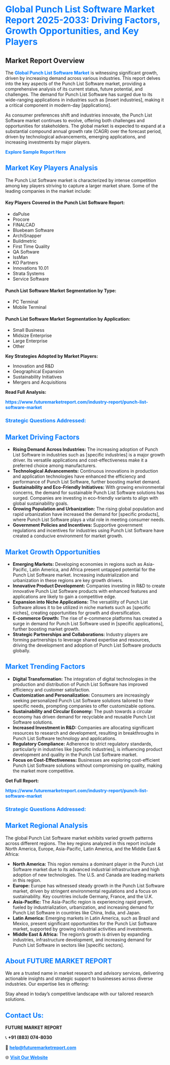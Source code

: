 <h1 style="color: #007BFF;">Global Punch List Software Market Report 2025-2033: Driving Factors, Growth Opportunities, and Key Players</h1>

<section id="overview">
<h2>Market Report Overview</h2>
<p>The <a href="https://www.futuremarketreport.com/industry-report/punch-list-software-market" style="color: #007BFF; text-decoration: none;"><strong>Global Punch List Software Market</strong></a> is witnessing significant growth, driven by increasing demand across various industries. This report delves into the key aspects of the Punch List Software market, providing a comprehensive analysis of its current status, future potential, and challenges. The demand for Punch List Software has surged due to its wide-ranging applications in industries such as [insert industries], making it a critical component in modern-day [applications].</p>
<p>As consumer preferences shift and industries innovate, the Punch List Software market continues to evolve, offering both challenges and opportunities for stakeholders. The global market is expected to expand at a substantial compound annual growth rate (CAGR) over the forecast period, driven by technological advancements, emerging applications, and increasing investments by major players.</p>
</section>

<section id="overview">
<p><a href="https://www.futuremarketreport.com/request-sample/reportId=101240" style="color: #007BFF; text-decoration: none;"><strong>Explore Sample Report Here</strong></a></p>
</section>

<section id="key-players">
<h2 style="color: #007BFF;">Market Key Players Analysis</h2>
<p>The Punch List Software market is characterized by intense competition among key players striving to capture a larger market share. Some of the leading companies in the market include:</p>
<h4>Key Players Covered in the Punch List Software Report:</h4>
<ul><li>daPulse</li><li>Procore</li><li>FINALCAD</li><li>Bluebeam Software</li><li>ArchiSnapper</li><li>Buildmetric</li><li>First Time Quality</li><li>QA Software</li><li>IssMan</li><li>KO Partners</li><li>Innovations 10.01</li><li>Strata Systems</li><li>Service Software</li></ul>
<h4>Punch List Software Market Segmentation by Type:</h4>
<ul><li>PC Terminal</li><li>Mobile Terminal</li></ul>

<h4>Punch List Software Market Segmentation by Application:</h4>
<ul><li>Small Business</li><li>Midsize Enterprise</li><li>Large Enterprise</li><li>Other</li></ul>
<p><strong>Key Strategies Adopted by Market Players:</strong></p>
<ul>
<li>Innovation and R&D</li>
<li>Geographical Expansion</li>
<li>Sustainability Initiatives</li>
<li>Mergers and Acquisitions</li>
</ul>
</section>

<section>
<p><strong>Read Full Analysis: </strong></p><a href="https://www.futuremarketreport.com/industry-report/punch-list-software-market" style="color: #007BFF; text-decoration: none;"><strong>https://www.futuremarketreport.com/industry-report/punch-list-software-market</strong></a>
<h3 style="color: #007BFF;">Strategic Questions Addressed:</h3>
</section>

<section id="driving-factors">
<h2 style="color: #007BFF;">Market Driving Factors</h2>
<ul>
<li><strong>Rising Demand Across Industries:</strong> The increasing adoption of Punch List Software in industries such as [specific industries] is a major growth driver. Its versatile applications and cost-effectiveness make it a preferred choice among manufacturers.</li>
<li><strong>Technological Advancements:</strong> Continuous innovations in production and application technologies have enhanced the efficiency and performance of Punch List Software, further boosting market demand.</li>
<li><strong>Sustainability and Eco-Friendly Initiatives:</strong> With growing environmental concerns, the demand for sustainable Punch List Software solutions has surged. Companies are investing in eco-friendly variants to align with global sustainability goals.</li>
<li><strong>Growing Population and Urbanization:</strong> The rising global population and rapid urbanization have increased the demand for [specific products], where Punch List Software plays a vital role in meeting consumer needs.</li>
<li><strong>Government Policies and Incentives:</strong> Supportive government regulations and incentives for industries using Punch List Software have created a conducive environment for market growth.</li>
</ul>
</section>

<section id="growth-opportunities">
<h2 style="color: #007BFF;">Market Growth Opportunities</h2>
<ul>
<li><strong>Emerging Markets:</strong> Developing economies in regions such as Asia-Pacific, Latin America, and Africa present untapped potential for the Punch List Software market. Increasing industrialization and urbanization in these regions are key growth drivers.</li>
<li><strong>Innovative Product Development:</strong> Companies investing in R&D to create innovative Punch List Software products with enhanced features and applications are likely to gain a competitive edge.</li>
<li><strong>Expansion into Niche Applications:</strong> The versatility of Punch List Software allows it to be utilized in niche markets such as [specific niches], creating opportunities for growth and diversification.</li>
<li><strong>E-commerce Growth:</strong> The rise of e-commerce platforms has created a surge in demand for Punch List Software used in [specific applications], further boosting market growth.</li>
<li><strong>Strategic Partnerships and Collaborations:</strong> Industry players are forming partnerships to leverage shared expertise and resources, driving the development and adoption of Punch List Software products globally.</li>
</ul>
</section>

<section id="trending-factors">
<h2 style="color: #007BFF;">Market Trending Factors</h2>
<ul>
<li><strong>Digital Transformation:</strong> The integration of digital technologies in the production and distribution of Punch List Software has improved efficiency and customer satisfaction.</li>
<li><strong>Customization and Personalization:</strong> Consumers are increasingly seeking personalized Punch List Software solutions tailored to their specific needs, prompting companies to offer customizable options.</li>
<li><strong>Sustainability and Circular Economy:</strong> The push towards a circular economy has driven demand for recyclable and reusable Punch List Software solutions.</li>
<li><strong>Increased Investment in R&D:</strong> Companies are allocating significant resources to research and development, resulting in breakthroughs in Punch List Software technology and applications.</li>
<li><strong>Regulatory Compliance:</strong> Adherence to strict regulatory standards, particularly in industries like [specific industries], is influencing product development and quality in the Punch List Software market.</li>
<li><strong>Focus on Cost-Effectiveness:</strong> Businesses are exploring cost-efficient Punch List Software solutions without compromising on quality, making the market more competitive.</li>
</ul>
</section>

<section>
<p><strong>Get Full Report: </strong></p><a href="https://www.futuremarketreport.com/industry-report/punch-list-software-market" style="color: #007BFF; text-decoration: none;"><strong>https://www.futuremarketreport.com/industry-report/punch-list-software-market</strong></a>
<h3 style="color: #007BFF;">Strategic Questions Addressed:</h3>
</section>


<section id="regional-analysis">
<h2 style="color: #007BFF;">Market Regional Analysis</h2>
<p>The global Punch List Software market exhibits varied growth patterns across different regions. The key regions analyzed in this report include North America, Europe, Asia-Pacific, Latin America, and the Middle East & Africa:</p>
<ul>
<li><strong>North America:</strong> This region remains a dominant player in the Punch List Software market due to its advanced industrial infrastructure and high adoption of new technologies. The U.S. and Canada are leading markets in this region.</li>
<li><strong>Europe:</strong> Europe has witnessed steady growth in the Punch List Software market, driven by stringent environmental regulations and a focus on sustainability. Key countries include Germany, France, and the U.K.</li>
<li><strong>Asia-Pacific:</strong> The Asia-Pacific region is experiencing rapid growth, fueled by industrialization, urbanization, and increasing demand for Punch List Software in countries like China, India, and Japan.</li>
<li><strong>Latin America:</strong> Emerging markets in Latin America, such as Brazil and Mexico, present significant opportunities for the Punch List Software market, supported by growing industrial activities and investments.</li>
<li><strong>Middle East & Africa:</strong> The region’s growth is driven by expanding industries, infrastructure development, and increasing demand for Punch List Software in sectors like [specific sectors].</li>
</ul>
</section>

<footer>
<h2 style="color: #007BFF;">About FUTURE MARKET REPORT</h2>
<p>We are a trusted name in market research and advisory services, delivering actionable insights and strategic support to businesses across diverse industries. Our expertise lies in offering:</p>

<p>Stay ahead in today’s competitive landscape with our tailored research solutions.</p>

<h2 style="color: #007BFF;">Contact Us:</h2>
<p><strong>FUTURE MARKET REPORT</strong></p>
<p>📞 <strong>+91 (883) 074-8030</strong></p>
<p>📧 <strong><a href="mailto:help@futuremarketreport.com" style="color: #007BFF;">help@futuremarketreport.com</a></strong></p>
<p>🌐 <strong><a href="https://www.futuremarketreport.com/" style="color: #007BFF;">Visit Our Website</a></strong></p>
</footer>
